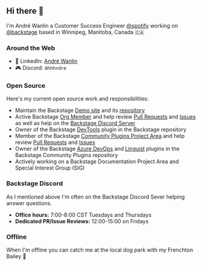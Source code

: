 ## Hi there 👋

I'm André Wanlin a Customer Success Engineer [@spotify](https://github.com/spotify) working on [@backstage](https://github.com/backstage/backstage) based in Winnipeg, Manitoba, Canada 🇨🇦

### Around the Web

- 💼 LinkedIn: [André Wanlin](https://www.linkedin.com/in/andr%C3%A9-wanlin-31a00a16a/)
- 🎮 Discord: `Ahhhndre`

### Open Source

Here's my current open source work and responsibilities:

- Maintain the Backstage [Demo site](https://demo.backstage.io/) and its [repository](https://github.com/backstage/demo)
- Active Backstage [Org Member](https://github.com/backstage/backstage/blob/master/OWNERS.md#:~:text=afscrome-,Andre%20Wanlin,-Spotify) and help review [Pull Requests](https://github.com/backstage/backstage/pulls) and [Issues](https://github.com/backstage/backstage/issues) as well as help on the [Backstage Discord Server](https://discord.com/invite/MUpMjP2)
- Owner of the Backstage [DevTools](https://github.com/backstage/backstage/tree/master/plugins/devtools) plugin in the Backstage repository
- Member of the Backstage [Community Plugins Project Area](https://github.com/backstage/backstage/blob/master/OWNERS.md#:~:text=Discord-,Andr%C3%A9%20Wanlin,-Spotify) and help review [Pull Requests](https://github.com/backstage/community-plugins/pulls) and [Issues](https://github.com/backstage/community-plugins/issues)
- Owner of the Backstage [Azure DevOps](https://github.com/backstage/community-plugins/tree/main/workspaces/azure-devops) and [Linguist](https://github.com/backstage/community-plugins/tree/main/workspaces/linguist) plugins in the Backstage Community Plugins repository
- Actively working on a Backstage Documentation Project Area and Special Interest Group (SIG)

### Backstage Discord

As I mentioned above I'm often on the Backstage Discord Sever helping answer questions. 

- **Office hours:** 7:00-8:00 CST Tuesdays and Thursdays 
- **Dedicated PR/Issue Reviews:** 12:00-15:00 on Fridays

### Offline

When I'm offline you can catch me at the local dog park with my Frenchton Bailey 🐶
